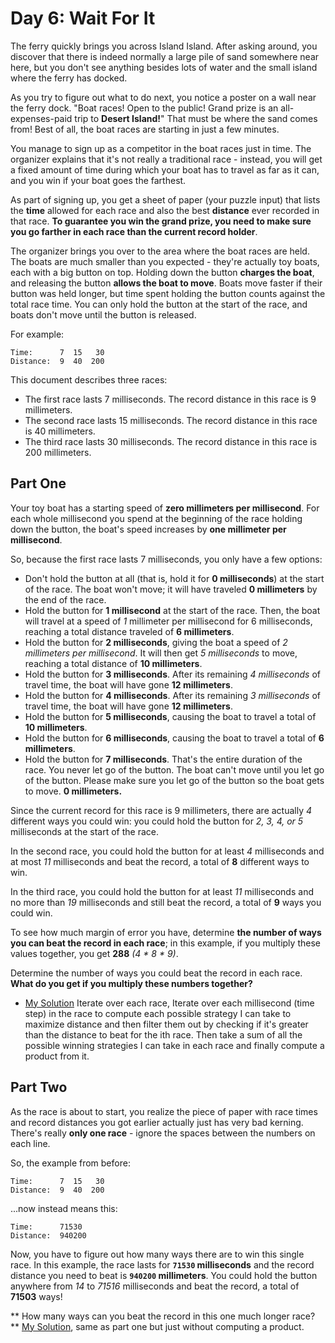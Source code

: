 Day 6: Wait For It
===

The ferry quickly brings you across Island Island. After asking around, you discover that there is indeed normally a large pile of sand somewhere near here, but you don't see anything besides lots of water and the small island where the ferry has docked.

As you try to figure out what to do next, you notice a poster on a wall near the ferry dock. "Boat races! Open to the public! Grand prize is an all-expenses-paid trip to **Desert Island!**" That must be where the sand comes from! Best of all, the boat races are starting in just a few minutes.

You manage to sign up as a competitor in the boat races just in time. The organizer explains that it's not really a traditional race - instead, you will get a fixed amount of time during which your boat has to travel as far as it can, and you win if your boat goes the farthest.

As part of signing up, you get a sheet of paper (your puzzle input) that lists the **time** allowed for each race and also the best **distance** ever recorded in that race. **To guarantee you win the grand prize, you need to make sure you go farther in each race than the current record holder**.

The organizer brings you over to the area where the boat races are held. The boats are much smaller than you expected - they're actually toy boats, each with a big button on top. Holding down the button **charges the boat**, and releasing the button **allows the boat to move**. Boats move faster if their button was held longer, but time spent holding the button counts against the total race time. You can only hold the button at the start of the race, and boats don't move until the button is released.

For example:
```
Time:      7  15   30
Distance:  9  40  200
```

This document describes three races:
*    The first race lasts 7 milliseconds. The record distance in this race is 9 millimeters.
*    The second race lasts 15 milliseconds. The record distance in this race is 40 millimeters.
*    The third race lasts 30 milliseconds. The record distance in this race is 200 millimeters.

Part One
---
Your toy boat has a starting speed of **zero millimeters per millisecond**. For each whole millisecond you spend at the beginning of the race holding down the button, the boat's speed increases by **one millimeter per millisecond**.

So, because the first race lasts 7 milliseconds, you only have a few options:
*    Don't hold the button at all (that is, hold it for **0 milliseconds**) at the start of the race. The boat won't move; it will have traveled **0 millimeters** by the end of the race.
*    Hold the button for **1 millisecond** at the start of the race. Then, the boat will travel at a speed of *1* millimeter per millisecond for 6 milliseconds, reaching a total distance traveled of **6 millimeters**.
*    Hold the button for **2 milliseconds**, giving the boat a speed of *2 millimeters per millisecond*. It will then get *5 milliseconds* to move, reaching a total distance of **10 millimeters**.
*    Hold the button for **3 milliseconds**. After its remaining *4 milliseconds* of travel time, the boat will have gone **12 millimeters**.
*    Hold the button for **4 milliseconds**. After its remaining *3 milliseconds* of travel time, the boat will have gone **12 millimeters**.
*    Hold the button for **5 milliseconds**, causing the boat to travel a total of **10 millimeters**.
*    Hold the button for **6 milliseconds**, causing the boat to travel a total of **6 millimeters**.
*    Hold the button for **7 milliseconds**. That's the entire duration of the race. You never let go of the button. The boat can't move until you let go of the button. Please make sure you let go of the button so the boat gets to move. **0 millimeters.**

Since the current record for this race is 9 millimeters, there are actually *4* different ways you could win: you could hold the button for *2, 3, 4, or 5* milliseconds at the start of the race.

In the second race, you could hold the button for at least *4* milliseconds and at most *11* milliseconds and beat the record, a total of **8** different ways to win.

In the third race, you could hold the button for at least *11* milliseconds and no more than *19* milliseconds and still beat the record, a total of **9** ways you could win.

To see how much margin of error you have, determine **the number of ways you can beat the record in each race**; in this example, if you multiply these values together, you get **288** *(4 * 8 * 9)*.

Determine the number of ways you could beat the record in each race. **What do you get if you multiply these numbers together?**
* [My Solution](https://github.com/antonio-hickey/advent-of-code/blob/5d25c8df4947223db9345ee58ede0f8479f4d581/year-2023/day-6/src/main.rs#L18-L37) Iterate over each race, Iterate over each millisecond (time step) in the race to compute each possible strategy I can take to maximize distance and then filter them out by checking if it's greater than the distance to beat for the ith race. Then take a sum of all the possible winning strategies I can take in each race and finally compute a product from it.
  
Part Two
---

As the race is about to start, you realize the piece of paper with race times and record distances you got earlier actually just has very bad kerning. There's really **only one race** - ignore the spaces between the numbers on each line.

So, the example from before:
```
Time:      7  15   30
Distance:  9  40  200
```

...now instead means this:
```
Time:      71530
Distance:  940200
```

Now, you have to figure out how many ways there are to win this single race. In this example, the race lasts for **`71530` milliseconds** and the record distance you need to beat is **`940200` millimeters**. You could hold the button anywhere from *14* to *71516* milliseconds and beat the record, a total of **71503** ways!

** How many ways can you beat the record in this one much longer race?**
[My Solution](https://github.com/antonio-hickey/advent-of-code/blob/2e33e0e5c9a695a7d9c6b2c3412470fda38c907d/year-2023/day-6/src/main.rs#L47-L63), same as part one but just without computing a product.

